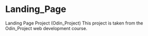 # Landing_Page
Landing Page Project (Odin_Project)
This project is taken from the Odin_Project web development course.
